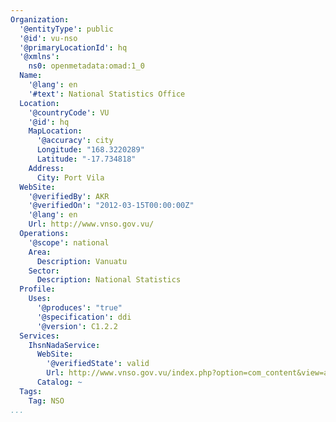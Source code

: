 ```yaml
---
Organization:
  '@entityType': public
  '@id': vu-nso
  '@primaryLocationId': hq
  '@xmlns':
    ns0: openmetadata:omad:1_0
  Name:
    '@lang': en
    '#text': National Statistics Office
  Location:
    '@countryCode': VU
    '@id': hq
    MapLocation:
      '@accuracy': city
      Longitude: "168.3220289"
      Latitude: "-17.734818"
    Address:
      City: Port Vila
  WebSite:
    '@verifiedBy': AKR
    '@verifiedOn': "2012-03-15T00:00:00Z"
    '@lang': en
    Url: http://www.vnso.gov.vu/
  Operations:
    '@scope': national
    Area:
      Description: Vanuatu
    Sector:
      Description: National Statistics
  Profile:
    Uses:
      '@produces': "true"
      '@specification': ddi
      '@version': C1.2.2
  Services:
    IhsnNadaService:
      WebSite:
        '@verifiedState': valid
        Url: http://www.vnso.gov.vu/index.php?option=com_content&view=article&id=16&Itemid=19
      Catalog: ~
  Tags:
    Tag: NSO
...
```


